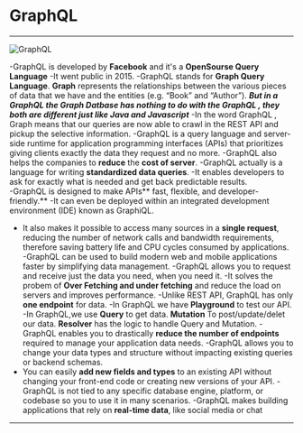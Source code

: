 # GraphQL

------

![GraphQL]("https://cdn-media-1.freecodecamp.org/images/1*uF2-YU2quykHIs4tKXy7sw.png")

-GraphQL is developed by **Facebook** and it's a **OpenSourse Query Language**
-It went public in 2015.
-GraphQL stands for **Graph Query Language**. 
**Graph** represents the relationships between the various pieces of data that we have and the entities (e.g. “Book” and “Author”).
***But in a GraphQL the Graph Datbase has nothing to do with the GraphQL , they both are different just like Java and Javascript***
-In the word GraphQL , Graph means that our queries are now able to crawl in the REST API and pickup the selective information.
-GraphQL is a query language and server-side runtime for application programming interfaces (APIs) that prioritizes giving clients exactly
 the data they request and no more.
-GraphQL also helps the companies to **reduce** the **cost of server**. 
-GraphQL actually is a language for writing **standardized data queries**.
-It enables developers to ask for exactly what is needed and get back predictable results.   
-GraphQL is designed to make APIs** fast, flexible, and developer-friendly.**
-It can even be deployed within an integrated development environment (IDE) known as GraphiQL. 
- It also makes it possible to access many sources in a **single request**, reducing the number of network calls and bandwidth requirements, 
 therefore saving battery life and CPU cycles consumed by applications. 
-GraphQL can be used to build modern web and mobile applications faster by simplifying data management.
-GraphQL allows you to request and receive just the data you need, when you need it.
-It solves the probem of **Over Fetching and under fetching** and reduce the load on servers and improves performance.
-Unlike REST API, GraphQL has only **one endpoint** for data.
-In GraphQL we have **Playground** to test our API.
-In GraphQL,we use **Query** to get data.
			 **Mutation** To post/update/delet our data.
			 **Resolver** has the logic to handle Query and Mutation.
-GraphQL enables you to drastically **reduce the number of endpoints** required to manage your application data needs.
-GraphQL allows you to change your data types and structure without impacting existing queries or backend schemas.
- You can easily **add new fields and types** to an existing API without changing your front-end code or creating new versions of your API. 
-GraphQL is not tied to any specific database engine, platform, or codebase so you to use it in many scenarios.
-GraphQL makes building applications that rely on **real-time data**, like social media or chat

-----------------------------------------------------
